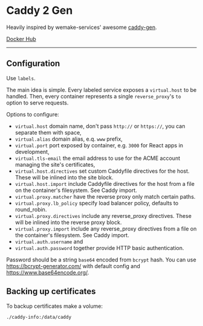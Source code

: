 # Caddy 2 Gen

Heavily inspired by wemake-services' awesome [caddy-gen](https://github.com/wemake-services/caddy-gen).

[Docker Hub](https://hub.docker.com/repository/docker/siemko8/caddy2-gen)

---

## Configuration

Use `labels`.

The main idea is simple. Every labeled service exposes a `virtual.host` to be handled. Then, every container represents a single `reverse_proxy`'s `to` option to serve requests.

Options to configure:

- `virtual.host` domain name, don't pass `http://` or `https://`, you can separate them with space,
- `virtual.alias` domain alias, e.q. `www` prefix,
- `virtual.port` port exposed by container, e.g. `3000` for React apps in development,
- `virtual.tls-email` the email address to use for the ACME account managing the site's certificates,
- `virtual.host.directives` set custom Caddyfile directives for the host. These will be inlined into the site block.
- `virtual.host.import` include Caddyfile directives for the host from a file on the container's filesystem. See Caddy import.
- `virtual.proxy.matcher` have the reverse proxy only match certain paths.
- `virtual.proxy.lb_policy` specify load balancer policy, defaults to round_robin.
- `virtual.proxy.directives` include any reverse_proxy directives. These will be inlined into the reverse proxy block.
- `virtual.proxy.import` include any reverse_proxy directives from a file on the container's filesystem. See Caddy import.
- `virtual.auth.username` and
- `virtual.auth.password` together provide HTTP basic authentication.

Password should be a string `base64` encoded from `bcrypt` hash. You can use https://bcrypt-generator.com/ with default config and https://www.base64encode.org/.

## Backing up certificates

To backup certificates make a volume:

`./caddy-info:/data/caddy`
